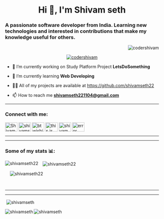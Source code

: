 <h1 align="center">Hi 👋, I'm Shivam seth </h1>
<h3 align="left">A passionate software developer from India. Learning new technologies and interested in contributions that make my knowledge useful for others.</h3>

<p align="right"> <img src="https://komarev.com/ghpvc/?username=shivamseth22&label=Profile%20views&color=0e75b6&style=flat" alt="codershivam" /> </p>

<p align="center"> <a href="https://github.com/ryo-ma/github-profile-trophy"><img src="https://github-profile-trophy.vercel.app/?username=shivamseth22" alt="codershivam" /></a> </p>

- 🔭 I’m currently working on Study Platform Project **LetsDoSomething**

- 🌱 I’m currently learning **Web Developing**

- 👨‍💻 All of my projects are available at https://github.com/shivamseth22

- 📫 How to reach me **shivamseth221104@gmail.com**
<hr>
<h3 align="left">Connect with me:</h3>
<p align="left">
<!-- <a href="https://dev.to/codeeraayush" target="blank"><img align="center" src="https://raw.githubusercontent.com/rahuldkjain/github-profile-readme-generator/master/src/images/icons/Social/devto.svg" alt="codERshivam" height="30" width="40" /></a> -->
<a href="https://twitter.com/ShivamS06874751" target="blank"><img align="center" src="https://raw.githubusercontent.com/rahuldkjain/github-profile-readme-generator/master/src/images/icons/Social/twitter.svg" alt="ShivamS06874751" height="30" width="40" /></a>
<a href="https://www.linkedin.com/in/shivam-seth-201496220/" target="blank"><img align="center" src="https://raw.githubusercontent.com/rahuldkjain/github-profile-readme-generator/master/src/images/icons/Social/linked-in-alt.svg" alt="shivamseth-a8b65b203/" height="30" width="40" /></a>
<a href="https://instagram.com/btwishivam" target="blank"><img align="center" src="https://raw.githubusercontent.com/rahuldkjain/github-profile-readme-generator/master/src/images/icons/Social/instagram.svg" alt="btwishivam" height="30" width="40" /></a>
<a href="www.youtube.com/sunnyvlogs812" target="blank"><img align="center" src="https://raw.githubusercontent.com/rahuldkjain/github-profile-readme-generator/master/src/images/icons/Social/youtube.svg" alt="this is my friend's youtube channel , hope you like it " height="30" width="40" /></a>
<a href="https://www.codechef.com/users/shivam812" target="blank"><img align="center" src="https://cdn.jsdelivr.net/npm/simple-icons@3.1.0/icons/codechef.svg" alt="shivam812" height="30" width="40" /></a>
<a href="https://www.hackerrank.com/shivamseth221104" target="blank"><img align="center" src="https://raw.githubusercontent.com/rahuldkjain/github-profile-readme-generator/master/src/images/icons/Social/hackerrank.svg" alt="error " height="30" width="40" /></a>
</p>
<hr>
<hr>
<h3 align="left"> Some of my stats 📊:</h3>


 <p><img align="left" src="https://github-readme-stats.vercel.app/api/top-langs/?username=shivamseth22&langs_count=8&show_icons=true&locale=en&theme=midnight-purple" alt="shivamseth22" /></p>

<p>&nbsp;&nbsp;&nbsp;<img align="center" src="https://github-readme-stats.vercel.app/api?username=shivamseth22&show_icons=true&theme=midnight-purple" alt="shivamseth22" /></p>

<p>&nbsp;&nbsp;&nbsp; <img align="center" src="https://github-readme-streak-stats.herokuapp.com/?user=shivamseth22&theme=midnight-purple" alt="shivamseth22" /></p>


<p> &nbsp;&nbsp;&nbsp;<img scr="https://github-readme-stats.vercel.app/api/pin/?username=shivamseth22&repo=https://github.com/shivamseth22/myportfolio"> </p> 
 
 <hr>

<!-- <h3 align="left">Support:</h3>
<p><a href="https://www.buymeacoffee.com/codeERshivam22"> <img align="left" src="https://cdn.buymeacoffee.com/buttons/v2/default-yellow.png" height="50" width="210" alt="codeERAayush" /></a><a href="https://ko-fi.com/codeeraayush"> <img align="left" src="https://cdn.ko-fi.com/cdn/kofi3.png?v=3" height="50" width="210" alt="codeeraayush" /></a></p><br><br> -->

<hr>

<p>&nbsp;<img align="center" src="https://github-readme-stats.vercel.app/api?username=shivamseth22&show_icons=true&locale=en" alt="shivamseth" /></p>
<p><img align="left" src="https://github-readme-stats.vercel.app/api/top-langs/?username=shivamseth22&langs_count=8$theme=midnight-purple" alt="shivamseth" /></p>
<p><img align="center" src="https://github-readme-streak-stats.herokuapp.com/?user=shivamseth22&" alt="shivamseth" /></p>
